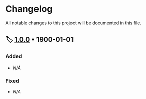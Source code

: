 # Changelog

All notable changes to this project will be documented in this file.

## 🏷️ [1.0.0][1.0.0] • 1900-01-01

### Added

- *N/A*

### Fixed

- *N/A*

<!-- Reference Links -->
[1.0.0]: https://github.com/clemans/com.clemans.Access/tree/1.0.0
